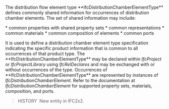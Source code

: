 The distribution flow element type \*\*IfcDistributionChamberElementType\*\* defines commonly shared information for occurrences of distribution chamber elements. The set of shared information may include:

\* common properties with shared property sets
\* common representations
\* common materials
\* common composition of elements
\* common ports

It is used to define a distribution chamber element type specification indicating the specific product information that is common to all occurrences of that product type. The \*\*IfcDistributionChamberElementType\*\* may be declared within _IfcProject_ or _IfcProjectLibrary_ using _IfcRelDeclares_ and may be exchanged with or without occurrences of the type. Occurrences of \*\*IfcDistributionChamberElementType\*\* are represented by instances of _IfcDistributionChamberElement_. Refer to the documentation at _IfcDistributionChamberElement_ for supported property sets, materials, composition, and ports.

> HISTORY&nbsp; New entity in IFC2x2.
